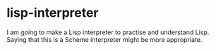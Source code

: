 # lisp-interpreter
I am going to make a Lisp interpreter to practise and understand Lisp.<br>
Saying that this is a Scheme interpreter might be more appropriate.
